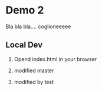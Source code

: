 # Demo 2

Bla bla bla.... coglioneeeee

## Local Dev

1. Opend index.html in your browser

2. modified master

3. modified by test
